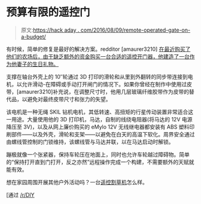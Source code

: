 # 预算有限的遥控门

> 原文:[https://hack aday . com/2016/08/09/remote-operated-gate-on-a-budget/](https://hackaday.com/2016/08/09/remote-operated-gate-on-a-budget/)

有时候，简单的修复是最好的解决方案。redditor [amaurer3210] [在最近购买了他们的农场后，由于缺乏额外的资金购买一台合适的遥控开门器，他建造了一台作为他妻子的生日礼物。](http://imgur.com/a/UIP9M)

支撑在轴台外壳上的 10″轮通过 3D 打印的滑轮和从里到外翻转的同步带连接到电机，以允许滑动-在障碍或手动打开闸门的情况下。如果你曾经在制作中使用过皮带，[amaurer3210]补充说，在调整尺寸时，他用几层玻璃纤维胶带作为皮带的替代品，以避免对最终皮带尺寸和张力的失望。

该电机是一种无绳 SKIL 钻机电机，其低转速、高扭矩的行星传动装置非常适合这一用途。大量使用他的 3D 打印机，马达，自制的线绕电阻器(将马达的 12V 电源降压至 3V)，以及从网上廉价购买的 eMylo 12V 无线继电器都安装有 ABS 塑料印刷部件——以及外壳，滑轮和支架——以避免在白天的高温下软化。周界安全通过由螺线管控制的门锁维持，该螺线管与马达并联，以在马达启动时解锁。

蹦极就像一个张紧器，保持车轮压在地面上，同时也允许车轮越过障碍物。简单的“保持打开直到门打开，反之亦然”远程操作完成一个构建，不需要额外的天赋就能有效。

想在家园周围开展其他户外活动吗？一台[遥控割草机](http://hackaday.com/2014/02/22/remote-controlled-lawn-mower-lets-you-sit-back-and-enjoy-the-show-2/)怎么样。

[通过 [/r/DIY](https://www.reddit.com/r/DIY/)